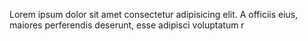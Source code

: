 Lorem ipsum dolor sit amet consectetur adipisicing elit. A officiis eius, maiores perferendis deserunt, esse adipisci voluptatum r